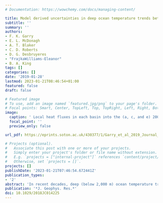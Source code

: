 ```yaml
---
# Documentation: https://wowchemy.com/docs/managing-content/

title: Model derived uncertainties in deep ocean temperature trends between 1990--2010
subtitle: ''
summary: ''
authors:
- F. K. Garry
- E. L. McDonagh
- A. T. Blaker
- C. D. Roberts
- D. G. Desbruyeres
- "FrajkaWilliams-Eleanor"
- B. A. King
tags: []
categories: []
date: '2019-01-28'
lastmod: 2023-01-21T08:46:54+01:00
featured: false
draft: false

# Featured image
# To use, add an image named `featured.jpg/png` to your page's folder.
# Focal points: Smart, Center, TopLeft, Top, TopRight, Left, Right, BottomLeft, Bottom, BottomRight.
image:
  caption: ' Local heat fluxes in each basin into the (a, c, and e) 2000 to 4000 m (b, d, and f) 4000 to 6000 m layers over the period 1990–2010. As labeled with (e) = (c) − (a) and (f) = (d) − (b).'
  focal_point: ''
  preview_only: false

url_pdf: https://eprints.soton.ac.uk/430377/1/Garry_et_al_2019_Journal_of_Geophysical_Research_Oceans.pdf

# Projects (optional).
#   Associate this post with one or more of your projects.
#   Simply enter your project's folder or file name without extension.
#   E.g. `projects = ["internal-project"]` references `content/project/deep-learning/index.md`.
#   Otherwise, set `projects = []`.
projects: []
publishDate: '2023-01-21T07:46:54.672441Z'
publication_types:
- '2'
abstract: 'In recent decades, deep (below 2,000 m) ocean temperature trends have been measured when scientific research vessels repeat the same lines across an ocean basin. Repeats typically happen once or twice a decade, and there are only a few repeated lines across each basin. The sparsity of data in both space and time will result in errors in the multidecadal temperature trends calculated from this data. Here, we use a state-of-the-art ocean model to show how trends calculated from observational-style sampling compare to trends calculated using all model data. For the period 1990–2010, we estimate the error that may exist in observed deep ocean trend estimates. Overall, around 80% of the below 2,000-m warming trend was captured by observational-style sampling in the model, so deep ocean warming in recent decades may have been underestimated. However, our results are based on only one model simulation. The largest sources of sampling error are found in the Atlantic, Southern, and Indian Oceans. For each basin, we reveal whether limited sampling in time or space contributes most error to the temperature trend estimate, and therefore in which regions temperature trend estimates would benefit from additional deep ocean sampling.'
publication: '*J. Geophys. Res.*'
doi: 10.1029/2018JC014225
---
```

